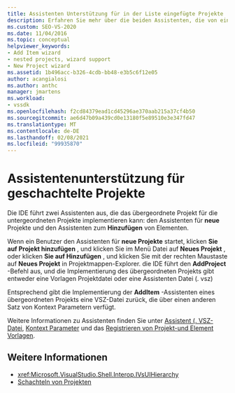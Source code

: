 ```yaml
---
title: Assistenten Unterstützung für in der Liste eingefügte Projekte | Microsoft-Dokumentation
description: Erfahren Sie mehr über die beiden Assistenten, die von einem übergeordneten Projekt für in Ihrem VSPackage im Visual Studio SDK implementierte Projekte implementiert werden können.
ms.custom: SEO-VS-2020
ms.date: 11/04/2016
ms.topic: conceptual
helpviewer_keywords:
- Add Item wizard
- nested projects, wizard support
- New Project wizard
ms.assetid: 1b496acc-b326-4cdb-bb48-e3b5c6f12e05
author: acangialosi
ms.author: anthc
manager: jmartens
ms.workload:
- vssdk
ms.openlocfilehash: f2cd84379ead1cd45296ae370aab215a37cf4b50
ms.sourcegitcommit: ae6d47b09a439cd0e13180f5e89510e3e347fd47
ms.translationtype: MT
ms.contentlocale: de-DE
ms.lasthandoff: 02/08/2021
ms.locfileid: "99935870"
---
```

# <a name="wizard-support-for-nested-projects"></a>Assistentenunterstützung für geschachtelte Projekte
Die IDE führt zwei Assistenten aus, die das übergeordnete Projekt für die untergeordneten Projekte implementieren kann: den Assistenten für **neue** Projekte und den Assistenten zum **Hinzufügen** von Elementen.

 Wenn ein Benutzer den Assistenten für **neue Projekte** startet, klicken **Sie auf Projekt hinzufügen** , und klicken Sie im Menü Datei auf **Neues Projekt** , oder klicken **Sie auf Hinzufügen** , und klicken Sie mit der rechten Maustaste auf **Neues Projekt** in Projektmappen-Explorer. die IDE  führt den **AddProject** -Befehl aus, und die Implementierung des übergeordneten Projekts gibt entweder eine Vorlagen Projektdatei oder eine Assistenten Datei (. vsz)

 Entsprechend gibt die Implementierung der **AddItem** -Assistenten eines übergeordneten Projekts eine VSZ-Datei zurück, die über einen anderen Satz von Kontext Parametern verfügt.

 Weitere Informationen zu Assistenten finden Sie unter [Assistent (. VSZ-Datei](../../extensibility/internals/wizard-dot-vsz-file.md), [Kontext Parameter](../../extensibility/internals/context-parameters.md) und das [Registrieren von Projekt-und Element Vorlagen](../../extensibility/internals/registering-project-and-item-templates.md).

## <a name="see-also"></a>Weitere Informationen
- <xref:Microsoft.VisualStudio.Shell.Interop.IVsUIHierarchy>
- [Schachteln von Projekten](../../extensibility/internals/nesting-projects.md)

